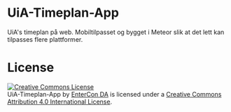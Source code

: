 # UiA-Timeplan-App
UiA's timeplan på web. Mobiltilpasset og bygget i Meteor slik at det lett kan tilpasses flere plattformer.

# License
<a rel="license" href="http://creativecommons.org/licenses/by/4.0/">
<img alt="Creative Commons License" style="border-width:0" src="https://i.creativecommons.org/l/by/4.0/88x31.png" />
</a><br /><span xmlns:dct="http://purl.org/dc/terms/" property="dct:title">UiA-Timeplan-App</span> 
by <a xmlns:cc="http://creativecommons.org/ns#" href="http://www.entercon.no" property="cc:attributionName" 
rel="cc:attributionURL">EnterCon DA</a> is licensed under a 
<a rel="license" href="http://creativecommons.org/licenses/by/4.0/">
Creative Commons Attribution 4.0 International License</a>.<br />
